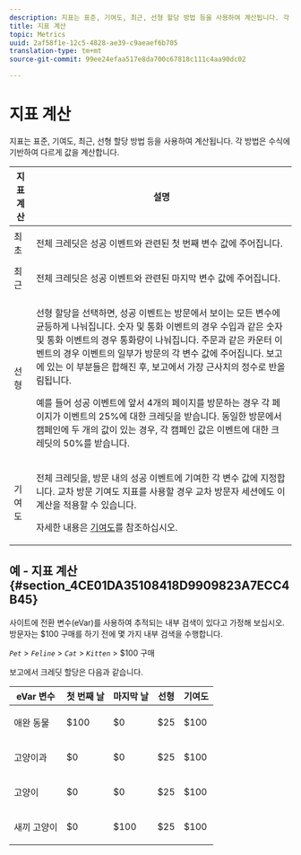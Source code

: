 ```yaml
---
description: 지표는 표준, 기여도, 최근, 선형 할당 방법 등을 사용하여 계산됩니다. 각 방법은 수식에 기반하여 다르게 값을 계산합니다.
title: 지표 계산
topic: Metrics
uuid: 2af58f1e-12c5-4828-ae39-c9aeaef6b705
translation-type: tm+mt
source-git-commit: 99ee24efaa517e8da700c67818c111c4aa90dc02

---
```



# 지표 계산

지표는 표준, 기여도, 최근, 선형 할당 방법 등을 사용하여 계산됩니다. 각 방법은 수식에 기반하여 다르게 값을 계산합니다.

<table id="table_6F81A12174D84124B7FD81FBBEDF18A2"> 
 <thead> 
  <tr> 
   <th colname="col1" class="entry"> 지표 계산 </th> 
   <th colname="col2" class="entry"> 설명 </th> 
  </tr> 
 </thead>
 <tbody> 
  <tr> 
   <td colname="col1"> 최초 </td> 
   <td colname="col2"> <p>전체 크레딧은 성공 이벤트와 관련된 첫 번째 변수 값에 주어집니다. </p> </td> 
  </tr> 
  <tr> 
   <td colname="col1"> 최근 </td> 
   <td colname="col2"> <p>전체 크레딧은 성공 이벤트와 관련된 마지막 변수 값에 주어집니다. </p> </td> 
  </tr> 
  <tr> 
   <td colname="col1"> 선형 </td> 
   <td colname="col2"> <p>선형 할당을 선택하면, 성공 이벤트는 방문에서 보이는 모든 변수에 균등하게 나눠집니다. 숫자 및 통화 이벤트의 경우 <span class="term">수입</span>과 같은 숫자 및 통화 이벤트의 경우 통화량이 나눠집니다. <span class="term">주문</span>과 같은 카운터 이벤트의 경우 이벤트의 일부가 방문의 각 변수 값에 주어집니다. 보고에 있는 이 부분들은 합해진 후, 보고에서 가장 근사치의 정수로 반올림됩니다. </p> <p>예를 들어 성공 이벤트에 앞서 4개의 페이지를 방문하는 경우 각 페이지가 이벤트의 25%에 대한 크레딧을 받습니다. 동일한 방문에서 <span class="varname">캠페인</span>에 두 개의 값이 있는 경우, 각 캠페인 값은 이벤트에 대한 크레딧의 50%를 받습니다. </p> </td> 
  </tr> 
  <tr> 
   <td colname="col1"> 기여도 </td> 
   <td colname="col2"> <p>전체 크레딧을, 방문 내의 성공 이벤트에 기여한 각 변수 값에 지정합니다. 교차 방문 기여도 지표를 사용할 경우 교차 방문자 세션에도 이 계산을 적용할 수 있습니다.  </p> <p>자세한 내용은 <a href="/help/components/c-variables/c-metrics/metrics-participation.md"  > 기여도</a>를 참조하십시오. </p> </td> 
  </tr> 
 </tbody> 
</table>

## 예 - 지표 계산 {#section_4CE01DA35108418D9909823A7ECC4B45}

사이트에 전환 변수(eVar)를 사용하여 추적되는 내부 검색이 있다고 가정해 보십시오. 방문자는 $100 구매를 하기 전에 몇 가지 내부 검색을 수행합니다.

*`Pet`* &gt; *`Feline`* &gt; *`Cat`* &gt; *`Kitten`* &gt; $100 구매

보고에서 크레딧 할당은 다음과 같습니다.

<table id="table_91A7244E77854838A8392B49366FB445"> 
 <thead> 
  <tr> 
   <th colname="col1" class="entry"> eVar 변수 </th> 
   <th colname="col2" class="entry"> 첫 번째 날 </th> 
   <th colname="col3" class="entry"> 마지막 날 </th> 
   <th colname="col4" class="entry"> 선형 </th> 
   <th colname="col5" class="entry"> 기여도 </th> 
  </tr> 
 </thead>
 <tbody> 
  <tr> 
   <td colname="col1"> <p>애완 동물 </p> </td> 
   <td colname="col2"> <p>$100 </p> </td> 
   <td colname="col3"> <p>$0 </p> </td> 
   <td colname="col4"> <p>$25 </p> </td> 
   <td colname="col5"> <p>$100 </p> </td> 
  </tr> 
  <tr> 
   <td colname="col1"> <p>고양이과 </p> </td> 
   <td colname="col2"> <p>$0 </p> </td> 
   <td colname="col3"> <p>$0 </p> </td> 
   <td colname="col4"> <p>$25 </p> </td> 
   <td colname="col5"> <p>$100 </p> </td> 
  </tr> 
  <tr> 
   <td colname="col1"> <p>고양이 </p> </td> 
   <td colname="col2"> <p>$0 </p> </td> 
   <td colname="col3"> <p>$0 </p> </td> 
   <td colname="col4"> <p>$25 </p> </td> 
   <td colname="col5"> <p>$100 </p> </td> 
  </tr> 
  <tr> 
   <td colname="col1"> <p>새끼 고양이 </p> </td> 
   <td colname="col2"> <p>$0 </p> </td> 
   <td colname="col3"> <p>$100 </p> </td> 
   <td colname="col4"> <p>$25 </p> </td> 
   <td colname="col5"> <p>$100 </p> </td> 
  </tr> 
 </tbody> 
</table>

